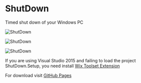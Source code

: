 # ShutDown
Timed shut down of your Windows PC

![ShutDown](http://stanac.github.io/shutdown/images/ss-100.png?a=1)

![ShutDown](http://stanac.github.io/shutdown/images/ss-100-1.png?a=1)

![ShutDown](http://stanac.github.io/shutdown/images/ss-100-2.png?a=1)

If you are using Visual Studio 2015 and failing to load the project ShutDown.Setup, you need install [Wix Toolset Extension](https://marketplace.visualstudio.com/items?itemName=RobMensching.WixToolsetVisualStudio2015Extension)

For download visit [GitHub Pages](http://stanac.github.io/shutdown/) 
